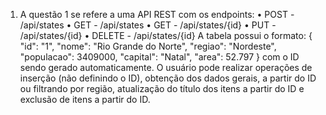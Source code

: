1. A questão 1 se refere a uma API REST com os endpoints:
• POST - /api/states
• GET - /api/states
• GET - /api/states/{id}
• PUT - /api/states/{id}
• DELETE - /api/states/{id}
A tabela possui o formato:
{
"id": "1",
"nome": "Rio Grande do Norte",
"regiao": "Nordeste",
"populacao": 3409000,
"capital": "Natal",
"area": 52.797
}
com o ID sendo gerado automaticamente. O usuário pode realizar operações de inserção (não definindo o ID), obtenção dos dados gerais, a partir do ID ou filtrando por região, atualização do título dos itens a partir do ID e exclusão de itens a partir do ID.
